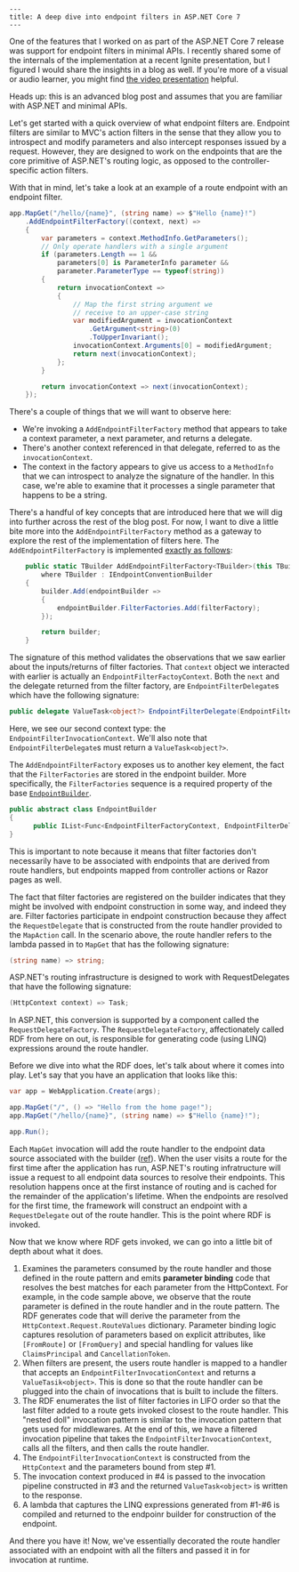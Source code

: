 ```
---
title: A deep dive into endpoint filters in ASP.NET Core 7
---
```

One of the features that I worked on as part of the ASP.NET Core 7 release was support for endpoint filters in minimal APIs. I recently shared some of the internals of the implementation at a recent Ignite presentation, but I figured I would share the insights in a blog as well. If you're more of a visual or audio learner, you might find [the video presentation](https://aka.ms/Ignite2022Dev/BRK206H) helpful.

Heads up: this is an advanced blog post and assumes that you are familiar with ASP.NET and minimal APIs.

Let's get started with a quick overview of what endpoint filters are. Endpoint filters are similar to MVC's action filters in the sense that they allow you to introspect and modify parameters and also intercept responses issued by a request. However, they are designed to work on the endpoints that are the core primitive of ASP.NET's routing logic, as opposed to the controller-specific action filters.

With that in mind, let's take a look at an example of a route endpoint with an endpoint filter.

```csharp
app.MapGet("/hello/{name}", (string name) => $"Hello {name}!")
    .AddEndpointFilterFactory((context, next) =>
    {
        var parameters = context.MethodInfo.GetParameters();
        // Only operate handlers with a single argument
        if (parameters.Length == 1 &&
            parameters[0] is ParameterInfo parameter &&
            parameter.ParameterType == typeof(string))
        {
            return invocationContext =>
            {
                // Map the first string argument we
                // receive to an upper-case string
                var modifiedArgument = invocationContext
                    .GetArgument<string>(0)
                    .ToUpperInvariant();
                invocationContext.Arguments[0] = modifiedArgument;
                return next(invocationContext);
            };
        }

        return invocationContext => next(invocationContext);
    });
```

There's a couple of things that we will want to observe here:

- We're invoking a `AddEndpointFilterFactory` method that appears to take a context parameter, a next parameter, and returns a delegate.
- There's another context referenced in that delegate, referred to as the `invocationContext`.
- The context in the factory appears to give us access to a `MethodInfo` that we can introspect to analyze the signature of the handler. In this case, we're able to examine that it processes a single parameter that happens to be a string.

There's a handful of key concepts that are introduced here that we will dig into further across the rest of the blog post. For now, I want to dive a little bite more into the `AddEndpointFilterFactory` method as a gateway to explore the rest of the implementation of filters here. The `AddEndpointFilterFactory` is implemented [exactly as follows](https://github.com/dotnet/aspnetcore/blob/3c36e1643045d8c7baebece79ccd901321dfe5f2/src/Http/Routing/src/Builder/EndpointFilterExtensions.cs#L110-L118):

```csharp
    public static TBuilder AddEndpointFilterFactory<TBuilder>(this TBuilder builder, Func<EndpointFilterFactoryContext, EndpointFilterDelegate, EndpointFilterDelegate> filterFactory)
        where TBuilder : IEndpointConventionBuilder
    {
        builder.Add(endpointBuilder =>
        {
            endpointBuilder.FilterFactories.Add(filterFactory);
        });

        return builder;
    }
```

The signature of this method validates the observations that we saw earlier about the inputs/returns of filter factories. That `context` object we interacted with earlier is actually an `EndpointFilterFactoyContext`. Both the `next` and the delegate returned from the filter factory, are `EndpointFilterDelegate`s which have the following signature:

```csharp
public delegate ValueTask<object?> EndpointFilterDelegate(EndpointFilterInvocationContext context);
```

Here, we see our second context type: the `EndpointFilterInvocationContext`. We'll also note that `EndpointFilterDelegate`s must return a `ValueTask<object?>`.

The `AddEndpointFilterFactory` exposes us to another key element, the fact that the `FilterFactories` are stored in the endpoint builder. More specifically, the `FilterFactories` sequence is a required property of the base [`EndpointBuilder`](https://github.com/dotnet/aspnetcore/blob/afeab33afa4d81d3799dd665d6c1f47618815791/src/Http/Http.Abstractions/src/Extensions/EndpointBuilder.cs).

```csharp
public abstract class EndpointBuilder
{
      public IList<Func<EndpointFilterFactoryContext, EndpointFilterDelegate, EndpointFilterDelegate>> FilterFactories => _filterFactories ??= new();
}
```

This is important to note because it means that filter factories don't necessarily have to be associated with endpoints that are derived from route handlers, but endpoints mapped from controller actions or Razor pages as well.

The fact that filter factories are registered on the builder indicates that they might be involved with endpoint construction in some way, and indeed they are. Filter factories participate in endpoint construction because they affect the `RequestDelegate` that is constructed from the route handler provided to the `MapAction` call. In the scenario above, the route handler refers to the lambda passed in to `MapGet` that has the following signature:

```csharp
(string name) => string;
```

ASP.NET's routing infrastructure is designed to work with RequestDelegates that have the following signature:

```csharp
(HttpContext context) => Task;
```

In ASP.NET, this conversion is supported by a component called the `RequestDelegateFactory`. The `RequestDelegateFactory`, affectionately called RDF from here on out, is responsible for generating code (using LINQ) expressions around the route handler. 

Before we dive into what the RDF does, let's talk about where it comes into play. Let's say that you have an application that looks like this:

```csharp
var app = WebApplication.Create(args);

app.MapGet("/", () => "Hello from the home page!");
app.MapGet("/hello/{name}", (string name) => $"Hello {name}!");

app.Run();
```

Each `MapGet` invocation will add the route handler to the endpoint data source associated with the builder ([ref](https://github.com/dotnet/aspnetcore/blob/afeab33afa4d81d3799dd665d6c1f47618815791/src/Http/Routing/src/Builder/EndpointRouteBuilderExtensions.cs#L407)). When the user visits a route for the first time after the application has run, ASP.NET's routing infratructure will issue a request to all endpoint data sources to resolve their endpoints. This resolution happens once at the first instance of routing and is cached for the remainder of the application's lifetime. When the endpoints are resolved for the first time, the framework will construct an endpoint with a `RequestDelegate` out of the route handler. This is the point where RDF is invoked.

Now that we know where RDF gets invoked, we can go into a little bit of depth about what it does.

1. Examines the parameters consumed by the route handler and those defined in the route pattern and emits **parameter binding** code that resolves the best matches for each parameter from the HttpContext. For example, in the code sample above, we observe that the route parameter is defined in the route handler and in the route pattern. The RDF generates code that will derive the parameter from the `HttpContext.Request.RouteValues` dictionary. Parameter binding logic captures resolution of parameters based on explicit attributes, like `[FromRoute]` or `[FromQuery]` and special handling for values like `ClaimsPrincipal` and `CancellationToken`.
2. When filters are present, the users route handler is mapped to a handler that accepts an `EndpointFilterInvocationContext` and returns a `ValueTasik<object>`. This is done so that the route handler can be plugged into the chain of invocations that is built to include the filters.
3. The RDF enumerates the list of filter factories in LIFO order so that the last filter added to a route gets invoked closest to the route handler. This "nested doll" invocation pattern is similar to the invocation pattern that gets used for middlewares. At the end of this, we have a filtered invocation pipeline that takes the `EndpointFilterInvocationContext`, calls all the filters, and then calls the route handler.
4. The `EndpointFilterInvocationContext` is constructed from the `HttpContext` and the parameters bound from step #1.
5. The invocation context produced in #4 is passed to the invocation pipeline constructed in #3 and the returned `ValueTask<object>` is written to the response.
6. A lambda that captures the LINQ expressions generated from #1-#6 is compiled and returned to the endpoinr builder for construction of the endpoint.

And there you have it! Now, we've essentially decorated the route handler associated with an endpoint with all the filters and passed it in for invocation at runtime.
